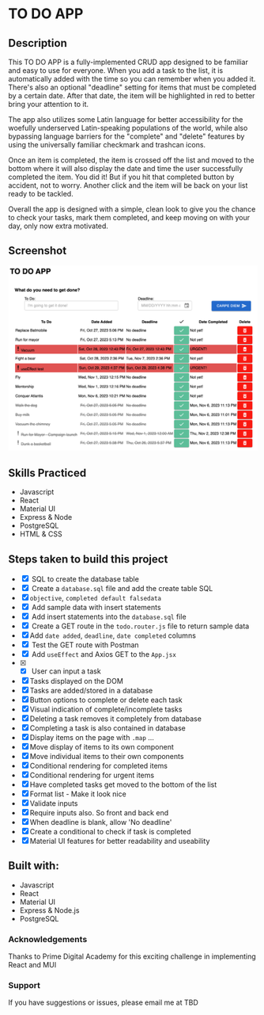 # TO DO APP
## Description

This TO DO APP is a fully-implemented CRUD app designed to be familiar and easy to use for everyone. When you add a task to the list, it is automatically added with the time so you can remember when you added it. There's also an optional "deadline" setting for items that must be completed by a certain date. After that date, the item will be highlighted in red to better bring your attention to it. 

The app also utilizes some Latin language for better accessibility for the woefully underserved Latin-speaking populations of the world, while also bypassing language barriers for the "complete" and "delete" features by using the universally familiar checkmark and trashcan icons.

Once an item is completed, the item is crossed off the list and moved to the bottom where it will also display the date and time the user successfully completed the item. You did it! But if you hit that completed button by accident, not to worry. Another click and the item will be back on your list ready to be tackled.

Overall the app is designed with a simple, clean look to give you the chance to check your tasks, mark them completed, and keep moving on with your day, only now extra motivated.

## Screenshot
![A picture of the app filled with important tasks](/public/images/ToDoScreenshot.png)

## Skills Practiced
- Javascript
- React
- Material UI
- Express & Node
- PostgreSQL
- HTML & CSS

## Steps taken to build this project
- [x]  SQL to create the database table
- [x]  Create a `database.sql` file and add the create table SQL
- [x] `objective`, `completed default falsedata`
- [x]  Add sample data with insert statements
- [x]  Add insert statements into the `database.sql` file
- [x]  Create a GET route in the `todo.router.js` file to return sample data
- [x] Add `date added`, `deadline`, `date completed` columns
- [x]  Test the GET route with Postman
- [x]  Add `useEffect` and Axios GET to the `App.jsx`
- [x] - [x] User can input a task
- [x] Tasks displayed on the DOM
- [x] Tasks are added/stored in a database
- [x] Button options to complete or delete each task
- [x] Visual indication of complete/incomplete tasks
- [x] Deleting a task removes it completely from database
- [x] Completing a task is also contained in database
- [x] Display items on the page with `.map` ...
- [x] Move display of items to its own component
- [x] Move individual items to their own components
- [x] Conditional rendering for completed items
- [x] Conditional rendering for urgent items
- [x] Have completed tasks get moved to the bottom of the list
- [x] Format list - Make it look nice
- [x] Validate inputs
- [x] Require inputs also. So front and back end
- [x] When deadline is blank, allow 'No deadline'
- [x] Create a conditional to check if task is completed
- [x] Material UI features for better readability and useability

## Built with:
- Javascript
- React
- Material UI
- Express & Node.js
- PostgreSQL

### Acknowledgements
Thanks to Prime Digital Academy for this exciting challenge in implementing React and MUI

### Support
If you have suggestions or issues, please email me at TBD